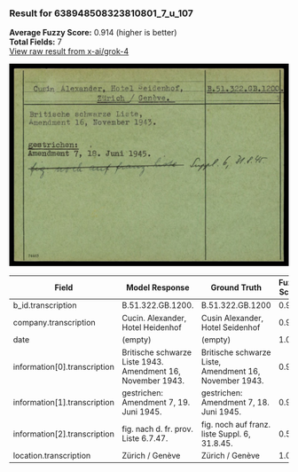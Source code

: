 ### Result for 638948508323810801_7_u_107
**Average Fuzzy Score:** 0.914 (higher is better)<br>
**Total Fields:** 7<br>
[View raw result from x-ai/grok-4](https://github.com/RISE-UNIBAS/humanities_data_benchmark/blob/main/results/2025-10-24/T0336/request_T0336_638948508323810801_7_u_107.json)

<img src="https://github.com/RISE-UNIBAS/humanities_data_benchmark/blob/main/benchmarks/blacklist/images/638948508323810801_7_u_107.jpg?raw=true" alt="638948508323810801_7_u_107" width="600px">

| Field | Model Response | Ground Truth | Fuzzy Score | Match |
|-------|----------------|--------------|-------------|-------|
| b_id.transcription | B.51.322.GB.1200. | B.51.322.GB.1200 | 0.970 | ✅ |
| company.transcription | Cucin. Alexander, Hotel Heidenhof | Cusin Alexander, Hotel Seidenhof | 0.923 | ✅ |
| date | (empty) | (empty) | 1.000 | ✅ |
| information[0].transcription | Britische schwarze Liste 1943.<br>Amendment 16, November 1943. | Britische schwarze Liste,<br>Amendment 16, November 1943. | 0.938 | ✅ |
| information[1].transcription | gestrichen:<br>Amendment 7, 19. Juni 1945. | gestrichen:<br>Amendment 7, 18. Juni 1945. | 0.974 | ✅ |
| information[2].transcription | fig. nach d. fr. prov. Liste 6.7.47. | fig. noch auf franz. liste Suppl. 6, 31.8.45. | 0.593 | ❌ |
| location.transcription | Zürich / Genève | Zürich / Genève | 1.000 | ✅ |
